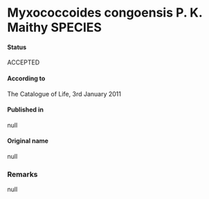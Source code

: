 # Myxococcoides congoensis P. K. Maithy SPECIES

#### Status
ACCEPTED

#### According to
The Catalogue of Life, 3rd January 2011

#### Published in
null

#### Original name
null

### Remarks
null